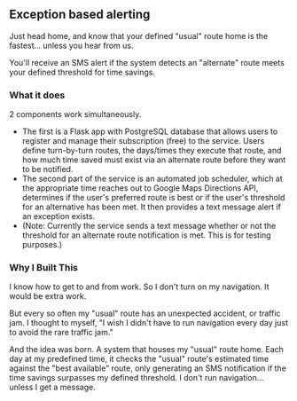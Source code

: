 ## Exception based alerting
Just head home, and know that your defined "usual" route home is the fastest... unless you hear from us.

You'll receive an SMS alert if the system detects an "alternate" route meets your defined threshold for time savings.

### What it does
2 components work simultaneously. 
- The first is a Flask app with PostgreSQL database that allows users to register and manage their subscription (free) to the service. Users define turn-by-turn routes, the days/times they execute that route, and how much time saved must exist via an alternate route before they want to be notified. 
- The second part of the service is an automated job scheduler, which at the appropriate time reaches out to Google Maps Directions API, determines if the user's preferred route is best or if the user's threshold for an alternative has been met. It then provides a text message alert if an exception exists.
- (Note: Currently the service sends a text message whether or not the threshold for an alternate route notification is met. This is for testing purposes.)

### Why I Built This
I know how to get to and from work. So I don't turn on my navigation. It would be extra work.

But every so often my "usual" route has an unexpected accident, or traffic jam. I thought to myself, "I wish I didn't have to run navigation every day just to avoid the rare traffic jam."

And the idea was born. A system that houses my "usual" route home. Each day at my predefined time, it checks the "usual" route's estimated time against the "best available" route, only generating an SMS notification if the time savings surpasses my defined threshold. I don't run navigation... unless I get a message.